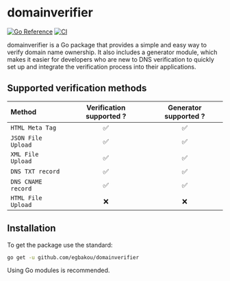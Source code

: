 # domainverifier

[![Go Reference](https://pkg.go.dev/badge/github.com/egbakou/domainverifier.svg)](https://pkg.go.dev/github.com/egbakou/domainverifier) [![CI](https://github.com/egbakou/domainverifier/actions/workflows/ci.yml/badge.svg)](https://github.com/egbakou/domainverifier/actions/workflows/ci.yml)

domainverifier is a Go package that provides a simple and easy way to verify domain name ownership. It also includes a generator module, which makes it easier for developers who are new to DNS verification to quickly set up and integrate the verification process into their applications.

## Supported verification methods

| Method             | Verification supported ? | Generator supported  ? |
| :----------------- | :----------------------: | :--------------------: |
| `HTML Meta Tag`    |            ✅             |           ✅            |
| `JSON File Upload` |            ✅             |           ✅            |
| `XML File Upload`  |            ✅             |           ✅            |
| `DNS TXT record`   |            ✅             |           ✅            |
| `DNS CNAME record` |            ✅             |           ✅            |
| `HTML File Upload` |            ❌             |           ❌            |

## Installation

To get the package use the standard:

```bash
go get -u github.com/egbakou/domainverifier
```

Using Go modules is recommended.
